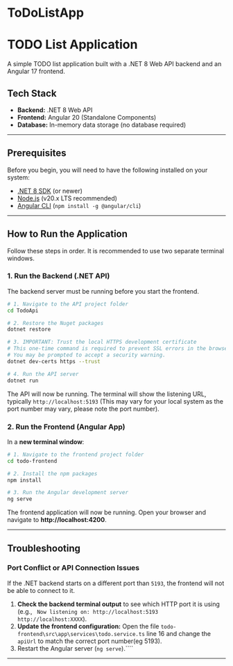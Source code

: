 # ToDoListApp
# TODO List Application

A simple TODO list application built with a .NET 8 Web API backend and an Angular 17 frontend.

## Tech Stack

-   **Backend:** .NET 8 Web API
-   **Frontend:** Angular 20 (Standalone Components)
-   **Database:** In-memory data storage (no database required)

---

## Prerequisites

Before you begin, you will need to have the following installed on your system:

-   [.NET 8 SDK](https://dotnet.microsoft.com/en-us/download/dotnet/8.0) (or newer)
-   [Node.js](https://nodejs.org/en) (v20.x LTS recommended)
-   [Angular CLI](https://angular.io/cli) (`npm install -g @angular/cli`)

---

## How to Run the Application

Follow these steps in order. It is recommended to use two separate terminal windows.

### 1. Run the Backend (.NET API)

The backend server must be running before you start the frontend.

```bash
# 1. Navigate to the API project folder
cd TodoApi

# 2. Restore the Nuget packages
dotnet restore

# 3. IMPORTANT: Trust the local HTTPS development certificate
# This one-time command is required to prevent SSL errors in the browser.
# You may be prompted to accept a security warning.
dotnet dev-certs https --trust

# 4. Run the API server
dotnet run
```

The API will now be running. The terminal will show the listening URL, typically `http://localhost:5193` (This may vary for your local system as the port number may vary, please note the port number).

### 2. Run the Frontend (Angular App)

In a **new terminal window**:

```bash
# 1. Navigate to the frontend project folder
cd todo-frontend

# 2. Install the npm packages
npm install

# 3. Run the Angular development server
ng serve
```

The frontend application will now be running. Open your browser and navigate to **http://localhost:4200**.

---

## Troubleshooting

### Port Conflict or API Connection Issues

If the .NET backend starts on a different port than `5193`, the frontend will not be able to connect to it.

1.  **Check the backend terminal output** to see which HTTP port it is using (e.g., ` Now listening on: http://localhost:5193 http://localhost:XXXX`).
2.  **Update the frontend configuration:** Open the file `todo-frontend\src\app\services\todo.service.ts` line 16 and change the `apiUrl` to match the correct port number(eg 5193). 
3.  Restart the Angular server (`ng serve`).````

---